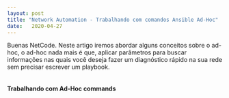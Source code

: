 ```yaml
---
layout: post 
title: "Network Automation - Trabalhando com comandos Ansible Ad-Hoc"
date:   2020-04-27
---
```


<p class="intro"><span class="dropcap">B</span>uenas NetCode. Neste artigo iremos abordar alguns conceitos sobre o ad-hoc, o ad-hoc nada mais é que, aplicar parâmetros para buscar informações nas quais você deseja fazer um diagnóstico rápido na sua rede sem precisar escrever um playbook.</p>

<img src="{{ '/assets/img/lab5.jpg' | prepend: site.baseurl }}" alt=""> 

#### Trabalhando com Ad-Hoc commands
